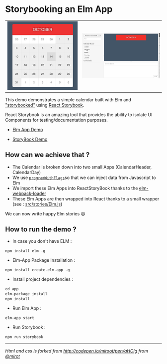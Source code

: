 # Storybooking an Elm App

<table>
<tr>
  <td><img src="static/elm-calendar-new.png"></td>
  <td><img src="static/storybook.gif"></td>
</tr>
</table>

This demo demonstrates a simple calendar built with Elm and ["storybooked"](https://ouicar.github.io/2016/08/28/storybook.html) using [React Storybook](https://github.com/storybooks/react-storybook). 

React Storybook is an amazing tool that provides the ability to isolate UI Components for testing/documentation purposes. 

- [Elm App Demo](https://kalutheo.github.io/elm-calendar-react-storybook) 

- [StoryBook Demo](https://kalutheo.github.io/elm-calendar-react-storybook/storybook-static) 


## How can we achieve that ? 

- The Calendar is broken down into two small Apps (CalendarHeader, CalendarDay)
- We use [`programWithFlags`](http://package.elm-lang.org/packages/elm-lang/html/1.1.0/Html-App#programWithFlags)so that we can inject data from Javascript to Elm
- We import these Elm Apps into ReactStoryBook thanks to the [elm-webpack-loader](https://github.com/rtfeldman/elm-webpack-loader)
- These Elm Apps are then wrapped into React thanks to a small wrapper (see : [src/stories/Elm.js](https://github.com/kalutheo/elm-calendar-react-storybook/blob/master/app/stories/Elm.js))

We can now write happy Elm stories :smile:


## How to run the demo ? 

- In case you don't have ELM :
```
npm install elm -g
```

- Elm-App Package Installation : 
```
npm install create-elm-app -g
```

- Install project dependencies : 
```
cd app
elm-package install
npm install
```

- Run Elm App : 
```
elm-app start
```

- Run Storybook : 
```
npm run storybook
```

* * *

*Html and css is forked from http://codepen.io/miroot/pen/aHCIg from [@mirot](http://codepen.io/miroot/)*
